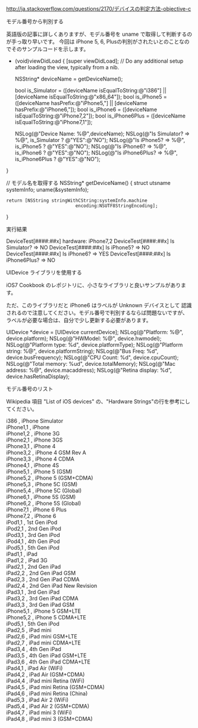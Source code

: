 
http://ja.stackoverflow.com/questions/2170/デバイスの判定方法-objective-c

モデル番号から判別する

英語版の記事に詳しくありますが、モデル番号を uname で取得して判断するのが手っ取り早いです。 今回は iPhone 5, 6, Plusの判別がされたいとのことなのでそのサンプルコードを示します。

- (void)viewDidLoad
{
    [super viewDidLoad];
    // Do any additional setup after loading the view, typically from a nib.

    NSString* deviceName = getDeviceName();

    bool is_Simulator =  ([deviceName isEqualToString:@"i386"] || [deviceName isEqualToString:@"x86_64"]);
    bool is_iPhone5 = ([deviceName hasPrefix:@"iPhone5,"] || [deviceName hasPrefix:@"iPhone6,"]);
    bool is_iPhone6 =  ([deviceName isEqualToString:@"iPhone7,2"]);
    bool is_iPhone6Plus =  ([deviceName isEqualToString:@"iPhone7,1"]);

    NSLog(@"Device Name: %@",deviceName);
    NSLog(@"Is Simulator? => %@", is_Simulator ? @"YES":@"NO");
    NSLog(@"Is iPhone5? => %@", is_iPhone5 ? @"YES":@"NO");
    NSLog(@"Is iPhone6? => %@", is_iPhone6 ? @"YES":@"NO");
    NSLog(@"Is iPhone6Plus? => %@", is_iPhone6Plus ? @"YES":@"NO");

}

// モデル名を取得する
NSString* getDeviceName()
{
    struct utsname systemInfo;
    uname(&systemInfo);

    return [NSString stringWithCString:systemInfo.machine
                              encoding:NSUTF8StringEncoding];
}

実行結果

DeviceTest[####:##x] hardware: iPhone7,2
DeviceTest[####:##x] Is Simulator? => NO
DeviceTest[####:##x] Is iPhone5? => NO
DeviceTest[####:##x] Is iPhone6? => YES
DeviceTest[####:##x] Is iPhone6Plus? => NO

UIDevice ライブラリを使用する

iOS7 Cookbook のレポジトリに、小さなライブラリと良いサンプルがあります。

ただ、このライブラリだと iPhone6 はラベルが Unknown デバイスとして 認識されるので注意してください。モデル番号で判別するならば問題ないですが、 ラベルが必要な場合は、自分で少し更新する必要があります。

UIDevice *device = [UIDevice currentDevice];
NSLog(@"Platform: %@", device.platform);
NSLog(@"HWModel: %@", device.hwmodel);
NSLog(@"Platform type: %d", device.platformType);
NSLog(@"Platform string: %@", device.platformString);
NSLog(@"Bus Freq: %d", device.busFrequency);
NSLog(@"CPU Count: %d", device.cpuCount);
NSLog(@"Total memory: %ud", device.totalMemory);
NSLog(@"Mac address: %@", device.macaddress);
NSLog(@"Retina display: %d", device.hasRetinaDisplay);

モデル番号のリスト

Wikipedia 項目 "List of iOS devices" の、"Hardware Strings"の行を参考にしてください。

i386      , iPhone Simulator  
iPhone1,1 , iPhone  
iPhone1,2 , iPhone 3G  
iPhone2,1 , iPhone 3GS  
iPhone3,1 , iPhone 4  
iPhone3,2 , iPhone 4 GSM Rev A  
iPhone3,3 , iPhone 4 CDMA  
iPhone4,1 , iPhone 4S  
iPhone5,1 , iPhone 5 (GSM)  
iPhone5,2 , iPhone 5 (GSM+CDMA)  
iPhone5,3 , iPhone 5C (GSM)  
iPhone5,4 , iPhone 5C (Global)  
iPhone6,1 , iPhone 5S (GSM)  
iPhone6,2 , iPhone 5S (Global)  
iPhone7,1 , iPhone 6 Plus  
iPhone7,2 , iPhone 6  
iPod1,1   , 1st Gen iPod  
iPod2,1   , 2nd Gen iPod  
iPod3,1   , 3rd Gen iPod  
iPod4,1   , 4th Gen iPod  
iPod5,1   , 5th Gen iPod  
iPad1,1   , iPad  
iPad1,2   , iPad 3G  
iPad2,1   , 2nd Gen iPad  
iPad2,2   , 2nd Gen iPad GSM  
iPad2,3   , 2nd Gen iPad CDMA  
iPad2,4   , 2nd Gen iPad New Revision  
iPad3,1   , 3rd Gen iPad  
iPad3,2   , 3rd Gen iPad CDMA  
iPad3,3   , 3rd Gen iPad GSM  
iPhone5,1 , iPhone 5 GSM+LTE  
iPhone5,2 , iPhone 5 CDMA+LTE  
iPod5,1   , 5th Gen iPod  
iPad2,5   , iPad mini  
iPad2,6   , iPad mini GSM+LTE  
iPad2,7   , iPad mini CDMA+LTE  
iPad3,4   , 4th Gen iPad  
iPad3,5   , 4th Gen iPad GSM+LTE  
iPad3,6   , 4th Gen iPad CDMA+LTE  
iPad4,1   , iPad Air (WiFi)  
iPad4,2   , iPad Air (GSM+CDMA)  
iPad4,4   , iPad mini Retina (WiFi)  
iPad4,5   , iPad mini Retina (GSM+CDMA)  
iPad4,6   , iPad mini Retina (China)  
iPad5,3   , iPad Air 2 (WiFi)  
iPad5,4   , iPad Air 2 (GSM+CDMA)  
iPad4,7   , iPad mini 3 (WiFi)  
iPad4,8   , iPad mini 3 (GSM+CDMA)  





